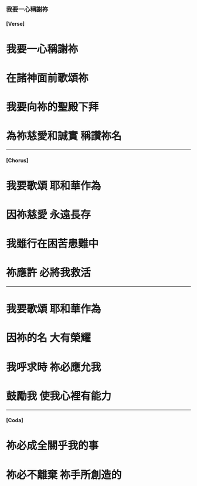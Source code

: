 ### 我要一心稱謝祢

#### [Verse]
# 我要一心稱謝祢
# 在諸神面前歌頌祢
# 我要向祢的聖殿下拜
# 為祢慈愛和誠實 稱讚祢名

---

#### [Chorus]
# 我要歌頌 耶和華作為
# 因祢慈愛 永遠長存
# 我雖行在困苦患難中
# 祢應許 必將我救活

---

# 我要歌頌 耶和華作為
# 因祢的名 大有榮耀
# 我呼求時 祢必應允我
# 鼓勵我 使我心裡有能力

---

#### [Coda]
# 祢必成全關乎我的事
# 祢必不離棄 祢手所創造的
